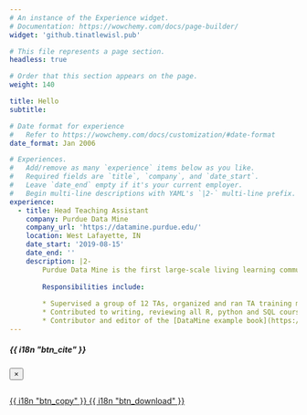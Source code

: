 ```yaml
---
# An instance of the Experience widget.
# Documentation: https://wowchemy.com/docs/page-builder/
widget: 'github.tinatlewisl.pub' 

# This file represents a page section.
headless: true

# Order that this section appears on the page.
weight: 140

title: Hello  
subtitle:

# Date format for experience
#   Refer to https://wowchemy.com/docs/customization/#date-format
date_format: Jan 2006

# Experiences.
#   Add/remove as many `experience` items below as you like.
#   Required fields are `title`, `company`, and `date_start`.
#   Leave `date_end` empty if it's your current employer.
#   Begin multi-line descriptions with YAML's `|2-` multi-line prefix.
experience:
  - title: Head Teaching Assistant
    company: Purdue Data Mine 
    company_url: 'https://datamine.purdue.edu/'
    location: West Lafayette, IN
    date_start: '2019-08-15'
    date_end: ''  
    description: |2-  
        Purdue Data Mine is the first large-scale living learning community for undergraduates from all majors, focused on Data Science for All.  
        
        Responsibilities include:  
        
        * Supervised a group of 12 TAs, organized and ran TA training meetings  
        * Contributed to writing, reviewing all R, python and SQL course projects    
        * Contributor and editor of the [DataMine example book](https://thedatamine.github.io/the-examples-book/index.html)    
---
```

<div id="modal" class="modal fade" role="dialog">
  <div class="modal-dialog">
    <div class="modal-content">
      <div class="modal-header">
        <h5 class="modal-title">{{ i18n "btn_cite" }}</h5>
        <button type="button" class="close" data-dismiss="modal" aria-label="Close">
          <span aria-hidden="true">&times;</span>
        </button>
      </div>
      <div class="modal-body">
        <pre><code class="tex hljs"></code></pre>
      </div>
      <div class="modal-footer">
        <a class="btn btn-outline-primary my-1 js-copy-cite" href="#" target="_blank">
          <i class="fas fa-copy"></i> {{ i18n "btn_copy" }}
        </a>
        <a class="btn btn-outline-primary my-1 js-download-cite" href="#" target="_blank">
          <i class="fas fa-download"></i> {{ i18n "btn_download" }}
        </a>
        <div id="modal-error"></div>
      </div>
    </div>
  </div>
</div>
